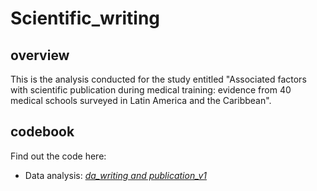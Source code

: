 # Scientific_writing
## overview
This is the analysis conducted for the study entitled "Associated factors with scientific publication during medical training: evidence from 40 medical schools surveyed in Latin America and the Caribbean".

## codebook
Find out the code here:
- Data analysis: [_da_writing and publication_v1_](https://github.com/culquichicon/Scientific_writing/blob/master/da_writing%20and%20publication_v1.do)
